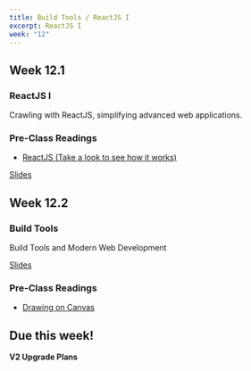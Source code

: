 ```yaml
---
title: Build Tools / ReactJS I
excerpt: ReactJS I
week: "12"
---
```


## Week 12.1

### ReactJS I

Crawling with ReactJS, simplifying advanced web applications.

### Pre-Class Readings

- [ReactJS (Take a look to see how it works)](https://reactjs.org/)

[Slides](https://docs.google.com/presentation/d/1uUHkvbVU9-zRvEV7PO9FJjoC2-cdV9mG0Qf_rRoqnLA/edit?usp=sharing)


## Week 12.2

### Build Tools

Build Tools and Modern Web Development

[Slides](https://docs.google.com/presentation/d/13OTsC3L5sHZtTgVQki1lPq-Xc0wzIqLSnK5vqocpCTY/edit?usp=sharing)

### Pre-Class Readings

- [Drawing on Canvas](https://eloquentjavascript.net/17_canvas.html)


## Due this week!

**V2 Upgrade Plans**

<!-- [Lab 10 - Github Classroom Assignment]()

[Lab 10 Instructions](/lab/10/0) -->